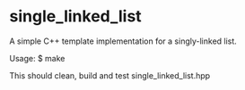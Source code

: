 single_linked_list
==================

A simple C++ template implementation for a singly-linked list.

Usage:
    $ make

This should clean, build and test single_linked_list.hpp
